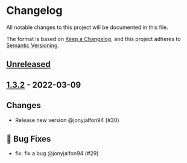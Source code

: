 # Changelog

All notable changes to this project will be documented in this file.

The format is based on [Keep a Changelog](https://keepachangelog.com/en/1.0.0/),
and this project adheres to [Semantic Versioning](https://semver.org/spec/v2.0.0.html).

## [Unreleased](https://github.com/jonyjalfon94/python-app-2/compare/1.3.2...HEAD)

<!-- New Release notes will be placed here automatically -->
## [1.3.2](https://github.com/jonyjalfon94/python-app-2/compare/v1.3.2...1.3.2) - 2022-03-09

## Changes

- Release new version @jonyjalfon94 (#30)

## 🐛 Bug Fixes

- fix: fix a bug @jonyjalfon94 (#29)
